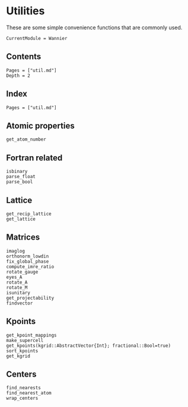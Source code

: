 # Utilities

These are some simple convenience functions that are commonly used.

```@meta
CurrentModule = Wannier
```

## Contents

```@contents
Pages = ["util.md"]
Depth = 2
```

## Index

```@index
Pages = ["util.md"]
```

## Atomic properties

```@docs
get_atom_number
```

## Fortran related

```@docs
isbinary
parse_float
parse_bool
```

## Lattice

```@docs
get_recip_lattice
get_lattice
```

## Matrices

```@docs
imaglog
orthonorm_lowdin
fix_global_phase
compute_imre_ratio
rotate_gauge
eyes_A
rotate_A
rotate_M
isunitary
get_projectability
findvector
```

## Kpoints

```@docs
get_kpoint_mappings
make_supercell
get_kpoints(kgrid::AbstractVector{Int}; fractional::Bool=true)
sort_kpoints
get_kgrid
```

## Centers

```@docs
find_nearests
find_nearest_atom
wrap_centers
```
